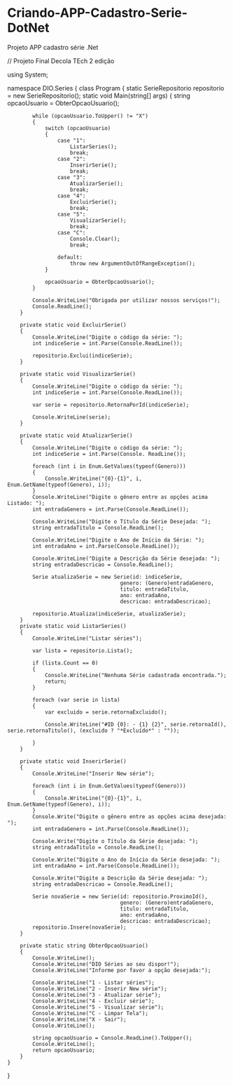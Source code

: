# Criando-APP-Cadastro-Serie-DotNet
Projeto APP cadastro série .Net

// Projeto Final Decola TEch 2 edição

using System;

namespace DIO.Series
{
    class Program
    {
        static SerieRepositorio repositorio = new SerieRepositorio();
        static void Main(string[] args)
        {
            string opcaoUsuario = ObterOpcaoUsuario();

            while (opcaoUsuario.ToUpper() != "X")
            {
                switch (opcaoUsuario)
                {
                    case "1":
                        ListarSeries();
                        break;
                    case "2":
                        InserirSerie();
                        break;
                    case "3":
                        AtualizarSerie();
                        break;
                    case "4":
                        ExcluirSerie();
                        break;
                    case "5":
                        VisualizarSerie();
                        break;
                    case "C":
                        Console.Clear();
                        break;

                    default:
                        throw new ArgumentOutOfRangeException();
                }

                opcaoUsuario = ObterOpcaoUsuario();
            }

            Console.WriteLine("Obrigada por utilizar nossos serviços!");
            Console.ReadLine();
        }

        private static void ExcluirSerie()
        {
            Console.WriteLine("Digite o código da série: ");
            int indiceSerie = int.Parse(Console.ReadLine());

            repositorio.Exclui(indiceSerie);
        }

        private static void VisualizarSerie()
        {
            Console.WriteLine("Digite o código da série: ");
            int indiceSerie = int.Parse(Console.ReadLine());

            var serie = repositorio.RetornaPorId(indiceSerie);

            Console.WriteLine(serie);
        }

        private static void AtualizarSerie()
        {
            Console.WriteLine("Digite o código da série: ");
            int indiceSerie = int.Parse(Console. ReadLine());

            foreach (int i in Enum.GetValues(typeof(Genero)))
            {
                Console.WriteLine("{0}-{1}", i, Enum.GetName(typeof(Genero), i));
            }
            Console.WriteLine("Digite o gênero entre as opções acima Listado: ");
            int entradaGenero = int.Parse(Console.ReadLine());

            Console.WriteLine("Digite o Título da Série Desejada: ");
            string entradaTitulo = Console.ReadLine();

            Console.WriteLine("Digite o Ano de Início da Série: ");
            int entradaAno = int.Parse(Console.ReadLine());

            Console.WriteLine("Digite a Descrição da Série desejada: ");
            string entradaDescricao = Console.ReadLine();

            Serie atualizaSerie = new Serie(id: indiceSerie,
                                        genero: (Genero)entradaGenero,
                                        titulo: entradaTitulo,
                                        ano: entradaAno,
                                        descricao: entradaDescricao);

            repositorio.Atualiza(indiceSerie, atualizaSerie);
        }
        private static void ListarSeries()
        {
            Console.WriteLine("Listar séries");

            var lista = repositorio.Lista();

            if (lista.Count == 0)
            {
                Console.WriteLine("Nenhuma Série cadastrada encontrada.");
                return;
            }

            foreach (var serie in lista)
            {
                var excluido = serie.retornaExcluido();

                Console.WriteLine("#ID {0}: - {1} {2}", serie.retornaId(), serie.retornaTitulo(), (excluido ? "*Excluído*" : ""));

            }
        }

        private static void InserirSerie()
        {
            Console.WriteLine("Inserir New série");

            foreach (int i in Enum.GetValues(typeof(Genero)))
            {
                Console.WriteLine("{0}-{1}", i, Enum.GetName(typeof(Genero), i));
            }
            Console.Write("Digite o gênero entre as opções acima desejada: ");
            int entradaGenero = int.Parse(Console.ReadLine());

            Console.Write("Digite o Título da Série desejada: ");
            string entradaTitulo = Console.ReadLine();

            Console.Write("Digite o Ano do Início da Série desejada: ");
            int entradaAno = int.Parse(Console.ReadLine());

            Console.Write("Digite a Descrição da Série desejada: ");
            string entradaDescricao = Console.ReadLine();

            Serie novaSerie = new Serie(id: repositorio.ProximoId(),
                                        genero: (Genero)entradaGenero,
                                        titulo: entradaTitulo,
                                        ano: entradaAno,
                                        descricao: entradaDescricao);
            repositorio.Insere(novaSerie);
        }

        private static string ObterOpcaoUsuario()
        {
            Console.WriteLine();
            Console.WriteLine("DIO Séries ao seu dispor!");
            Console.WriteLine("Informe por favor a opção desejada:");

            Console.WriteLine("1 - Listar séries");
            Console.WriteLine("2 - Inserir New série");
            Console.WriteLine("3 - Atualizar série");
            Console.WriteLine("4 - Excluir série");
            Console.WriteLine("5 - Visualizar série");
            Console.WriteLine("C - Limpar Tela");
            Console.WriteLine("X - Sair");
            Console.WriteLine();

            string opcaoUsuario = Console.ReadLine().ToUpper();
            Console.WriteLine();
            return opcaoUsuario;
        }
    }
}
